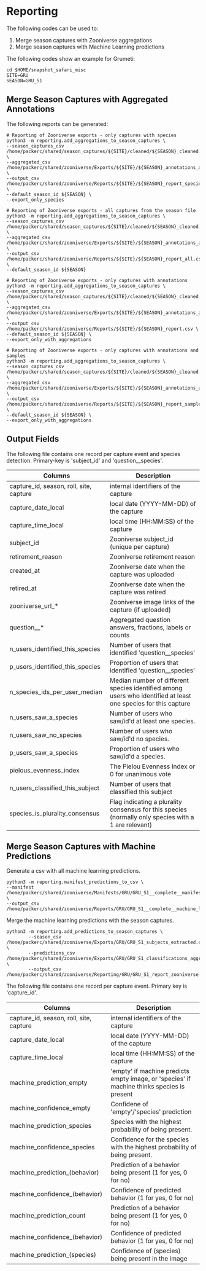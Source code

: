 # Reporting

The following codes can be used to:

1. Merge season captures with Zooniverse aggregations
2. Merge season captures with Machine Learning predictions

The following codes show an example for Grumeti:

```
cd $HOME/snapshot_safari_misc
SITE=GRU
SEASON=GRU_S1
```

## Merge Season Captures with Aggregated Annotations

The following reports can be generated:
```
# Reporting of Zooniverse exports - only captures with species
python3 -m reporting.add_aggregations_to_season_captures \
--season_captures_csv /home/packerc/shared/season_captures/${SITE}/cleaned/${SEASON}_cleaned.csv \
--aggregated_csv /home/packerc/shared/zooniverse/Exports/${SITE}/${SEASON}_annotations_aggregated_subject_info.csv \
--output_csv /home/packerc/shared/zooniverse/Reports/${SITE}/${SEASON}_report_species.csv \
--default_season_id ${SEASON} \
--export_only_species

# Reporting of Zooniverse exports - all captures from the season file
python3 -m reporting.add_aggregations_to_season_captures \
--season_captures_csv /home/packerc/shared/season_captures/${SITE}/cleaned/${SEASON}_cleaned.csv \
--aggregated_csv /home/packerc/shared/zooniverse/Exports/${SITE}/${SEASON}_annotations_aggregated_subject_info.csv \
--output_csv /home/packerc/shared/zooniverse/Reports/${SITE}/${SEASON}_report_all.csv \
--default_season_id ${SEASON}

# Reporting of Zooniverse exports - only captures with annotations
python3 -m reporting.add_aggregations_to_season_captures \
--season_captures_csv /home/packerc/shared/season_captures/${SITE}/cleaned/${SEASON}_cleaned.csv \
--aggregated_csv /home/packerc/shared/zooniverse/Exports/${SITE}/${SEASON}_annotations_aggregated_subject_info.csv \
--output_csv /home/packerc/shared/zooniverse/Reports/${SITE}/${SEASON}_report.csv \
--default_season_id ${SEASON} \
--export_only_with_aggregations

# Reporting of Zooniverse exports - only captures with annotations and samples
python3 -m reporting.add_aggregations_to_season_captures \
--season_captures_csv /home/packerc/shared/season_captures/${SITE}/cleaned/${SEASON}_cleaned.csv \
--aggregated_csv /home/packerc/shared/zooniverse/Exports/${SITE}/${SEASON}_annotations_aggregated_samples_subject_info.csv \
--output_csv /home/packerc/shared/zooniverse/Reports/${SITE}/${SEASON}_report_samples.csv \
--default_season_id ${SEASON} \
--export_only_with_aggregations
```

## Output Fields

The following file contains one record per capture event and species detection. Primary-key is 'subject_id' and 'question__species'.

| Columns   | Description |
| --------- | ----------- |
|capture_id, season, roll, site, capture | internal identifiers of the capture
|capture_date_local | local date (YYYY-MM-DD) of the capture
|capture_time_local | local time (HH:MM:SS) of the capture
|subject_id | Zooniverse subject_id (unique per capture)
|retirement_reason | Zooniverse retirement reason
|created_at | Zooniverse date when the capture was uploaded
|retired_at | Zooniverse date when the capture was retired
|zooniverse_url_*| Zooniverse image links of the capture (if uploaded)
|question__* | Aggregated question answers, fractions, labels or counts
|n_users_identified_this_species | Number of users that identified 'question__species'
|p_users_identified_this_species | Proportion of users that identified 'question__species'
|n_species_ids_per_user_median | Median number of different species identified among users who identified at least one species for this capture
|n_users_saw_a_species| Number of users who saw/id'd at least one species.
|n_users_saw_no_species| Number of users who saw/id'd no species.
|p_users_saw_a_species| Proportion of users who saw/id'd a species.
|pielous_evenness_index| The Pielou Evenness Index or 0 for unanimous vote
|n_users_classified_this_subject | Number of users that classified this subject
|species_is_plurality_consensus | Flag indicating a plurality consensus for this species (normally only species with a 1 are relevant)


## Merge Season Captures with Machine Predictions

Generate a csv with all machine learning predictions.

```
python3 -m reporting.manifest_predictions_to_csv \
--manifest /home/packerc/shared/zooniverse/Manifests/GRU/GRU_S1__complete__manifest.json \
--output_csv /home/packerc/shared/zooniverse/Reports/GRU/GRU_S1__complete__machine_learning.csv
```

Merge the machine learning predictions with the season captures.
```
python3 -m reporting.add_predictions_to_season_captures \
        --season_csv /home/packerc/shared/zooniverse/Exports/GRU/GRU_S1_subjects_extracted.csv \
        --predictions_csv /home/packerc/shared/zooniverse/Exports/GRU/GRU_S1_classifications_aggregated_samples.csv \
        --output_csv /home/packerc/shared/zooniverse/Reporting/GRU/GRU_S1_report_zooniverse.csv
```

The following file contains one record per capture event. Primary key is 'capture_id'.

| Columns   | Description |
| --------- | ----------- |
|capture_id, season, roll, site, capture | internal identifiers of the capture
|capture_date_local | local date (YYYY-MM-DD) of the capture
|capture_time_local | local time (HH:MM:SS) of the capture
|machine_prediction_empty | 'empty' if machine predicts empty image, or 'species' if machine thinks species is present
|machine_confidence_empty | Confidene of 'empty'/'species' prediction
|machine_prediction_species| Species with the highest probability of being present.
|machine_confidence_species| Confidence for the species with the highest probability of being present.
|machine_prediction_(behavior) | Prediction of a behavior being present (1 for yes, 0 for no)
|machine_confidence_(behavior) | Confidence of predicted behavior (1 for yes, 0 for no)
|machine_prediction_count | Prediction of a behavior being present (1 for yes, 0 for no)
|machine_confidence_(behavior) | Confidence of predicted behavior (1 for yes, 0 for no)
|machine_prediction_(species)| Confidence of (species) being present in the image

